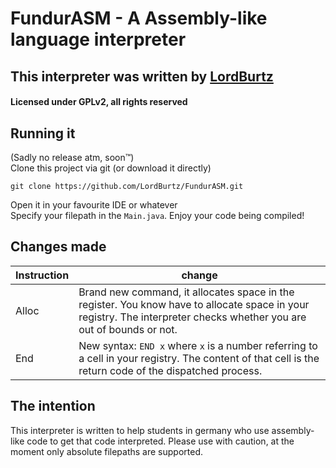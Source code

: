 # FundurASM - A Assembly-like language interpreter
## This interpreter was written by [LordBurtz](https://github.com/Lordburtz)
#### Licensed under GPLv2, all rights reserved

## Running it
(Sadly no release atm, soon™)  
Clone this project via git (or download it directly)
```shell
git clone https://github.com/LordBurtz/FundurASM.git

```  
Open it in your favourite IDE or whatever  
Specify your filepath in the `Main.java`.
Enjoy your code being compiled!

## Changes made
| Instruction | change |
| --- | ---|
| Alloc | Brand new command, it allocates space in the register. You know have to allocate space in your registry. The interpreter checks whether you are out of bounds or not. |
| End | New syntax: `END x` where `x` is a number referring to a cell in your registry. The content of that cell is the return code of the dispatched process. |

## The intention
This interpreter is written to help students in germany who use assembly-like code to get that code interpreted.
Please use with caution, at the moment only absolute filepaths are supported.